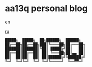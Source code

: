 # aa13q personal blog

[en](en.md)

[ru](ru.md)


    █████╗  █████╗  ██╗██████╗  ██████╗ 
    ██╔══██╗██╔══██╗███║╚════██╗██╔═══██╗
    ███████║███████║╚██║ █████╔╝██║   ██║
    ██╔══██║██╔══██║ ██║ ╚═══██╗██║▄▄ ██║
    ██║  ██║██║  ██║ ██║██████╔╝╚██████╔╝
    ╚═╝  ╚═╝╚═╝  ╚═╝ ╚═╝╚═════╝  ╚══▀▀═╝ 
